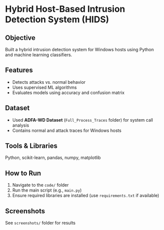 # Hybrid Host-Based Intrusion Detection System (HIDS)

## Objective
Built a hybrid intrusion detection system for Windows hosts using Python and machine learning classifiers.

## Features
- Detects attacks vs. normal behavior
- Uses supervised ML algorithms
- Evaluates models using accuracy and confusion matrix

## Dataset
- Used **ADFA-WD Dataset** (`Full_Process_Traces` folder) for system call analysis
- Contains normal and attack traces for Windows hosts

## Tools & Libraries
Python, scikit-learn, pandas, numpy, matplotlib

## How to Run
1. Navigate to the `code/` folder
2. Run the main script (e.g., `main.py`)
3. Ensure required libraries are installed (use `requirements.txt` if available)

## Screenshots
See `screenshots/` folder for results
